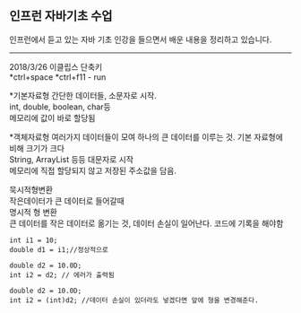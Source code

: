 ## 인프런 자바기초 수업 

인프런에서 듣고 있는 자바 기초 인강을 들으면서 배운 내용을 정리하고 있습니다.

---
2018/3/26
이클립스 단축키    
*ctrl+space 
*ctrl+f11 - run

*기본자료형
간단한 데이터들, 소문자로 시작.  
int, double, boolean, char등      
메모리에 값이 바로 할당됨

*객체자료형
여러가지 데이터들이 모여 하나의 큰 데이터를 이루는 것. 기본 자료형에 비해 크기가 크다   
String, ArrayList 등등 대문자로 시작    
메모리에 직접 할당되지 않고 저장된 주소값을 담음.

묵시적형변환      
작은데이터가 큰 데이터로 들어갈때      
명시적 형 변환        
큰 데이터를 작은 데이터로 옮기는 것, 데이터 손실이 일어난다. 코드에 기록을 해야함
```
int i1 = 10;
double d1 = i1;//정상적으로 

double d2 = 10.0D;
int i2 = d2; // 에러가 출력됨

double d2 = 10.0D;
int i2 = (int)d2; //데이터 손실이 있더라도 넣겠다면 앞에 형을 변경해준다.





